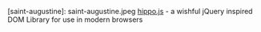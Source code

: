 [saint-augustine]: saint-augustine.jpeg [hippo.js](http://hippojs.com/) - a wishful jQuery inspired DOM Library for use in modern browsers

